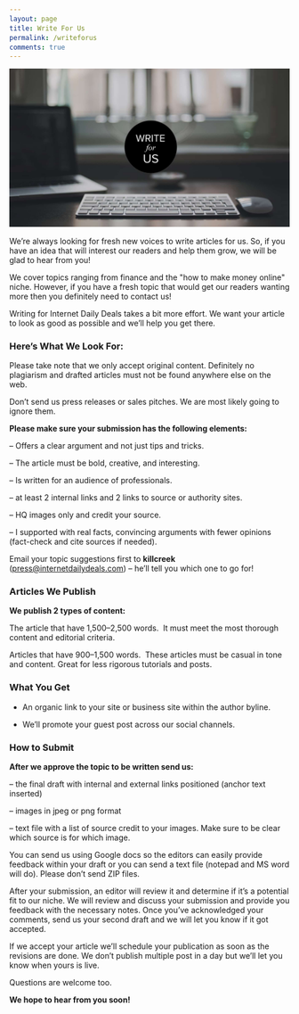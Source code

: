 ```yaml
---
layout: page
title: Write For Us
permalink: /writeforus
comments: true
---
```


![write for us](/assets/images/write-for-us.jpg)

We’re always looking for fresh new voices to write articles for us. So, if you have an idea that will interest our readers and help them grow, we will be glad to hear from you!

We cover topics ranging from finance and the "how to make money online" niche. However, if you have a fresh topic that would get our readers wanting more then you definitely need to contact us!

Writing for Internet Daily Deals takes a bit more effort. We want your article to look as good as possible and we’ll help you get there.

### Here’s What We Look For:

Please take note that we only accept original content. Definitely no plagiarism and drafted articles must not be found anywhere else on the web.

Don’t send us press releases or sales pitches. We are most likely going to ignore them.

**Please make sure your submission has the following elements:**

– Offers a clear argument and not just tips and tricks.

– The article must be bold, creative, and interesting.

– Is written for an audience of professionals.

– at least 2 internal links and 2 links to source or authority sites.

– HQ images only and credit your source.

– I supported with real facts, convincing arguments with fewer opinions (fact-check and cite sources if needed).

Email your topic suggestions first to **killcreek** ([press@internetdailydeals.com](mailto:press@internetdailydeals.com)) – he’ll tell you which one to go for!

### Articles We Publish

**We publish 2 types of content:**

The article that have 1,500–2,500 words.  It must meet the most thorough content and editorial criteria.

Articles that have 900–1,500 words.  These articles must be casual in tone and content. Great for less rigorous tutorials and posts.

### What You Get

* An organic link to your site or business site within the author byline.

* We’ll promote your guest post across our social channels.

### How to Submit

**After we approve the topic to be written send us:**

– the final draft with internal and external links positioned (anchor text inserted)

– images in jpeg or png format

– text file with a list of source credit to your images. Make sure to be clear which source is for which image.

You can send us using Google docs so the editors can easily provide feedback within your draft or you can send a text file (notepad and MS word will do). Please don’t send ZIP files.

After your submission, an editor will review it and determine if it’s a potential fit to our niche. We will review and discuss your submission and provide you feedback with the necessary notes. Once you’ve acknowledged your comments, send us your second draft and we will let you know if it got accepted.

If we accept your article we’ll schedule your publication as soon as the revisions are done. We don’t publish multiple post in a day but we’ll let you know when yours is live.

Questions are welcome too.

**We hope to hear from you soon!**
